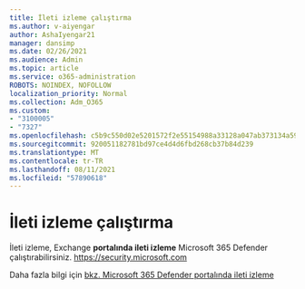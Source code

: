 ```yaml
---
title: İleti izleme çalıştırma
ms.author: v-aiyengar
author: AshaIyengar21
manager: dansimp
ms.date: 02/26/2021
ms.audience: Admin
ms.topic: article
ms.service: o365-administration
ROBOTS: NOINDEX, NOFOLLOW
localization_priority: Normal
ms.collection: Adm_O365
ms.custom:
- "3100005"
- "7327"
ms.openlocfilehash: c5b9c550d02e5201572f2e55154988a33128a047ab373134a59188f6ab59820b
ms.sourcegitcommit: 920051182781bd97ce4d4d6fbd268cb37b84d239
ms.translationtype: MT
ms.contentlocale: tr-TR
ms.lasthandoff: 08/11/2021
ms.locfileid: "57890618"
---
```

# <a name="run-a-message-trace"></a>İleti izleme çalıştırma

İleti izleme, Exchange **portalında ileti izleme** Microsoft 365 Defender çalıştırabilirsiniz. <https://security.microsoft.com>

Daha fazla bilgi için [bkz. Microsoft 365 Defender portalında ileti izleme](https://docs.microsoft.com/microsoft-365/security/office-365-security/message-trace-scc)
